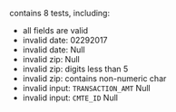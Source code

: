 contains 8 tests, including:

* all fields are valid
* invalid date: 02292017
* invalid date: Null
* invalid zip: Null
* invalid zip: digits less than 5
* invalid zip: contains non-numeric char
* invalid input: `TRANSACTION_AMT` Null
* invalid input: `CMTE_ID` Null
